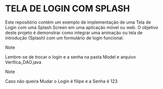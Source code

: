 #  TELA DE LOGIN COM SPLASH
Este repositório contém um exemplo de implementação de uma Tela de Login com uma Splash Screen em uma aplicação móvel ou web.
O objetivo deste projeto é demonstrar como integrar uma animação ou tela de introdução (Splash) com um formulário de login funcional.



> [!NOTE]
>Lembre-se de trocar o login e a senha na pasta Model e arquivo Verifica_DAO.java

> [!NOTE]
> Caso não queira Mudar o Login é filipe e a Senha é 123
